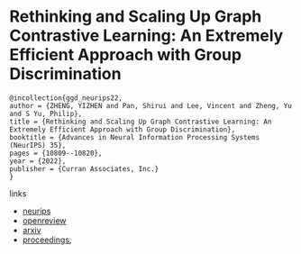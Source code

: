 # Rethinking and Scaling Up Graph Contrastive Learning: An Extremely Efficient Approach with Group Discrimination

```
@incollection{ggd_neurips22,
author = {ZHENG, YIZHEN and Pan, Shirui and Lee, Vincent and Zheng, Yu and S Yu, Philip},
title = {Rethinking and Scaling Up Graph Contrastive Learning: An Extremely Efficient Approach with Group Discrimination},
booktitle = {Advances in Neural Information Processing Systems (NeurIPS) 35},
pages = {10809--10820},
year = {2022},
publisher = {Curran Associates, Inc.}
}
```

links
- [neurips](https://nips.cc/Conferences/2022/Schedule?showEvent=53627)
- [openreview](https://openreview.net/forum?id=_h2FKc6E_YV)
- [arxiv](https://arxiv.org/abs/2206.01535)
- [proceedings](https://papers.nips.cc//paper_files/paper/2022/hash/46027e3de0db3617a911f1a647def3bf-Abstract-Conference.html),
